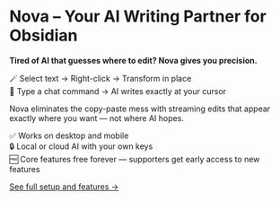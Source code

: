 # Nova – Your AI Writing Partner for Obsidian

**Tired of AI that guesses where to edit? Nova gives you precision.**

🪄 Select text → Right-click → Transform in place  
🎯 Type a chat command → AI writes exactly at your cursor

Nova eliminates the copy-paste mess with streaming edits that appear exactly where you want — not where AI hopes.

✅ Works on desktop and mobile  
🔒 Local or cloud AI with your own keys  
🆓 Core features free forever — supporters get early access to new features

[See full setup and features →](https://github.com/shawnduggan/nova)